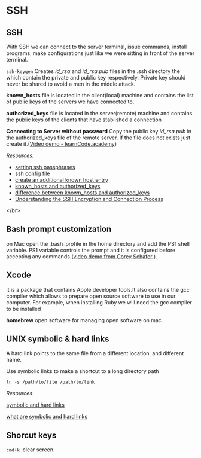 # SSH

## SSH

With SSH we can connect to the server terminal, issue commands, install programs, make configurations just like we were sitting in front of the server terminal.

`ssh-keygen` Creates _id\_rsa_ and _id\_rsa.pub_ files in the .ssh directory the which contain the private and public key respectively. Private key should never be shared to avoid a men in the middle attack.

**known\_hosts** file is located in the client\(local\) machine and contains the list of public keys of the servers we have connected to.

**authorized\_keys** file is located in the server\(remote\) machine and contains the public keys of the clients that have stablished a connection

**Connecting to Server without password** Copy the public key _id\_rsa.pub_ in the authorized\_keys file of the remote server. If the file does not exists just create it.\([Video demo - learnCode.academy](https://youtu.be/DbPDraCYju8)\)

_Resources:_

* [setting ssh passphrases](https://help.github.com/articles/working-with-ssh-key-passphrases/)
* [ssh config file](https://mediatemple.net/community/products/grid/204644730/using-an-ssh-config-file)
* [create an additional known host entry](https://superuser.com/questions/416246/generating-known-host-entry)
* [known\_hosts and authorized\_keys](https://unix.stackexchange.com/questions/42643/ssh-key-based-authentication-known-hosts-vs-authorized-keys)
* [difference between known\_hosts and authorized\_keys](https://security.stackexchange.com/questions/20706/what-is-the-difference-between-authorized-keys-and-known-hosts-file-for-ssh)
* [Understanding the SSH Encryption and Connection Process](https://www.digitalocean.com/community/tutorials/understanding-the-ssh-encryption-and-connection-process#how-does-ssh-work)

&lt;/br&gt;

## Bash prompt customization

on Mac open the .bash\_profile in the home directory and add the PS1 shell variable. PS1 variable controls the prompt and it is configured before accepting any commands.\([video demo from Corey Schafer ](https://youtu.be/LXgXV7YmSiU)\).

## Xcode

it is a package that contains Apple developer tools.It also contains the gcc compiler which allows to prepare open source software to use in our computer. For example, when installing Ruby we will need the gcc compiler to be installed

**homebrew** open software for managing open software on mac.

## UNIX symbolic & hard links

A hard link points to the same file from a different location. and different name.

Use symbolic links to make a shortcut to a long directory path

`ln -s /path/to/file /path/to/link`

_Resources:_

[symbolic and hard links](https://www.lifewire.com/create-symbolic-links-ln-command-4059723)

[what are symbolic and hard links](https://www.lifewire.com/what-are-hard-links-2190041)   


## Shorcut keys

`cmd+k` :clear screen.

